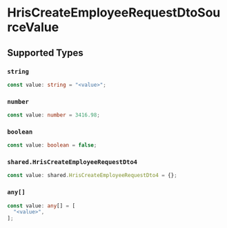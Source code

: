 # HrisCreateEmployeeRequestDtoSourceValue


## Supported Types

### `string`

```typescript
const value: string = "<value>";
```

### `number`

```typescript
const value: number = 3416.98;
```

### `boolean`

```typescript
const value: boolean = false;
```

### `shared.HrisCreateEmployeeRequestDto4`

```typescript
const value: shared.HrisCreateEmployeeRequestDto4 = {};
```

### `any[]`

```typescript
const value: any[] = [
  "<value>",
];
```


